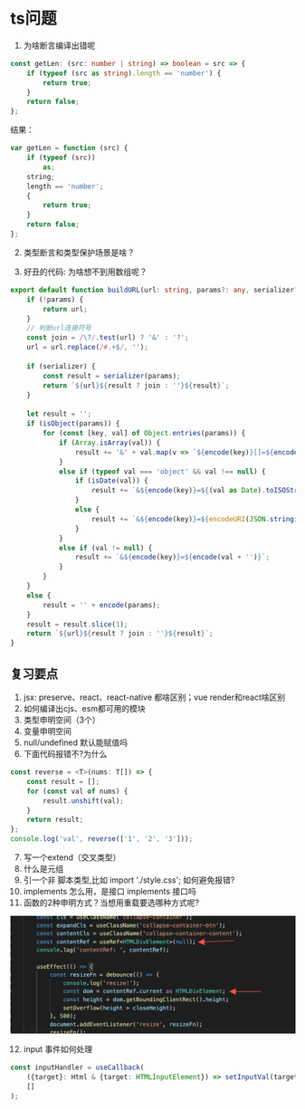 # ts问题
1. 为啥断言编译出错呢
``` ts
const getLen: (src: number | string) => boolean = src => {
    if (typeof (src as string).length == 'number') {
        return true;
    }
    return false;
};
```
结果：
``` js
var getLen = function (src) {
    if (typeof (src))
        as;
    string;
    length == 'number';
    {
        return true;
    }
    return false;
};
```

2. 类型断言和类型保护场景是啥？

3. 好丑的代码: 为啥想不到用数组呢？
``` ts
export default function buildURL(url: string, params?: any, serializer?: Function): string {
    if (!params) {
        return url;
    }
    // 判断url连接符号
    const join = /\?/.test(url) ? '&' : '?';
    url = url.replace(/#.+$/, '');

    if (serializer) {
        const result = serializer(params);
        return `${url}${result ? join : ''}${result}`;
    }

    let result = '';
    if (isObject(params)) {
        for (const [key, val] of Object.entries(params)) {
            if (Array.isArray(val)) {
                result += '&' + val.map(v => `${encode(key)}[]=${encode(v)}`).join('&');
            }
            else if (typeof val === 'object' && val !== null) {
                if (isDate(val)) {
                    result += `&${encode(key)}=${(val as Date).toISOString()}`;
                }
                else {
                    result += `&${encode(key)}=${encodeURI(JSON.stringify(val))}`;
                }
            }
            else if (val != null) {
                result += `&${encode(key)}=${encode(val + '')}`;
            }
        }
    }
    else {
        result = '' + encode(params);
    }
    result = result.slice(1);
    return `${url}${result ? join : ''}${result}`;
}
```

## 复习要点
1. jsx: preserve、react、react-native 都啥区别；vue render和react啥区别
2. 如何编译出cjs、esm都可用的模块
3. 类型申明空间（3个）
4. 变量申明空间
5. null/undefined 默认能赋值吗
6. 下面代码报错不?为什么
``` ts
const reverse = <T>(nums: T[]) => {
    const result = [];
    for (const val of nums) {
        result.unshift(val);
    }
    return result;
};
console.log('val', reverse(['1', '2', '3']));
```
7. 写一个extend（交叉类型）
8. 什么是元组
9. 引一个非 脚本类型,比如 import './style.css'; 如何避免报错?
10. implements 怎么用，是接口 implements 接口吗
11. 函数的2种申明方式？当想用重载要选哪种方式呢?

![](2020-03-16-02-35-41.png)

12. input 事件如何处理
``` ts
const inputHandler = useCallback(
    ({target}: Html & {target: HTMLInputElement}) => setInputVal(target.value),
    []
);
```
